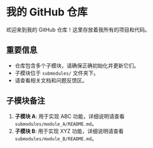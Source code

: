 # 我的 GitHub 仓库

欢迎来到我的 GitHub 仓库！这里存放着我所有的项目和代码。

## 重要信息

- 仓库包含多个子模块，请确保正确初始化并更新它们。
- 子模块位于 `submodules/` 文件夹下。
- 请查看相关文档和问题反馈区。

## 子模块备注

1. **子模块 A**: 用于实现 ABC 功能，详细说明请查看 `submodules/module_A/README.md`。
2. **子模块 B**: 用于实现 XYZ 功能，详细说明请查看 `submodules/module_B/README.md`。

